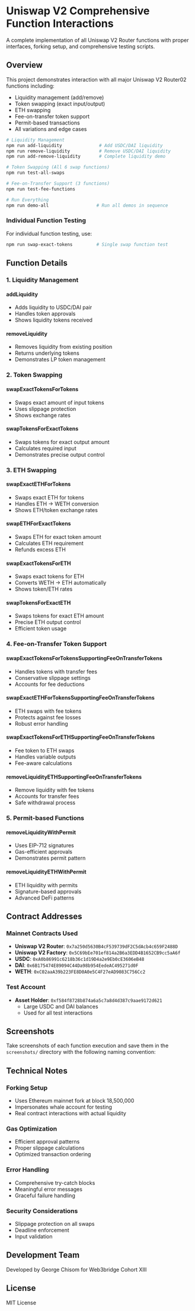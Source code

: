# Uniswap V2 Comprehensive Function Interactions

A complete implementation of all Uniswap V2 Router functions with proper interfaces, forking setup, and comprehensive testing scripts.

## Overview

This project demonstrates interaction with all major Uniswap V2 Router02 functions including:

- Liquidity management (add/remove)
- Token swapping (exact input/output)
- ETH swapping
- Fee-on-transfer token support
- Permit-based transactions
- All variations and edge cases

```bash
# Liquidity Management
npm run add-liquidity              # Add USDC/DAI liquidity
npm run remove-liquidity           # Remove USDC/DAI liquidity
npm run add-remove-liquidity       # Complete liquidity demo

# Token Swapping (All 6 swap functions)
npm run test-all-swaps

# Fee-on-Transfer Support (3 functions)
npm run test-fee-functions

# Run Everything
npm run demo-all                  # Run all demos in sequence
```

### Individual Function Testing

For individual function testing, use:

```bash
npm run swap-exact-tokens         # Single swap function test
```

## Function Details

### 1. Liquidity Management

#### addLiquidity

- Adds liquidity to USDC/DAI pair
- Handles token approvals
- Shows liquidity tokens received

#### removeLiquidity

- Removes liquidity from existing position
- Returns underlying tokens
- Demonstrates LP token management

### 2. Token Swapping

#### swapExactTokensForTokens

- Swaps exact amount of input tokens
- Uses slippage protection
- Shows exchange rates

#### swapTokensForExactTokens

- Swaps tokens for exact output amount
- Calculates required input
- Demonstrates precise output control

### 3. ETH Swapping

#### swapExactETHForTokens

- Swaps exact ETH for tokens
- Handles ETH → WETH conversion
- Shows ETH/token exchange rates

#### swapETHForExactTokens

- Swaps ETH for exact token amount
- Calculates ETH requirement
- Refunds excess ETH

#### swapExactTokensForETH

- Swaps exact tokens for ETH
- Converts WETH → ETH automatically
- Shows token/ETH rates

#### swapTokensForExactETH

- Swaps tokens for exact ETH amount
- Precise ETH output control
- Efficient token usage

### 4. Fee-on-Transfer Token Support

#### swapExactTokensForTokensSupportingFeeOnTransferTokens

- Handles tokens with transfer fees
- Conservative slippage settings
- Accounts for fee deductions

#### swapExactETHForTokensSupportingFeeOnTransferTokens

- ETH swaps with fee tokens
- Protects against fee losses
- Robust error handling

#### swapExactTokensForETHSupportingFeeOnTransferTokens

- Fee token to ETH swaps
- Handles variable outputs
- Fee-aware calculations

#### removeLiquidityETHSupportingFeeOnTransferTokens

- Remove liquidity with fee tokens
- Accounts for transfer fees
- Safe withdrawal process

### 5. Permit-based Functions

#### removeLiquidityWithPermit

- Uses EIP-712 signatures
- Gas-efficient approvals
- Demonstrates permit pattern

#### removeLiquidityETHWithPermit

- ETH liquidity with permits
- Signature-based approvals
- Advanced DeFi patterns

## Contract Addresses

### Mainnet Contracts Used

- **Uniswap V2 Router**: `0x7a250d5630B4cF539739dF2C5dAcb4c659F2488D`
- **Uniswap V2 Factory**: `0x5C69bEe701ef814a2B6a3EDD4B1652CB9cc5aA6f`
- **USDC**: `0xA0b86991c6218b36c1d19D4a2e9Eb0cE3606eB48`
- **DAI**: `0x6B175474E89094C44Da98b954EedeAC495271d0F`
- **WETH**: `0xC02aaA39b223FE8D0A0e5C4F27eAD9083C756Cc2`

### Test Account

- **Asset Holder**: `0xf584f8728b874a6a5c7a8d4d387c9aae9172d621`
  - Large USDC and DAI balances
  - Used for all test interactions

## Screenshots

Take screenshots of each function execution and save them in the `screenshots/` directory with the following naming convention:

## Technical Notes

### Forking Setup

- Uses Ethereum mainnet fork at block 18,500,000
- Impersonates whale account for testing
- Real contract interactions with actual liquidity

### Gas Optimization

- Efficient approval patterns
- Proper slippage calculations
- Optimized transaction ordering

### Error Handling

- Comprehensive try-catch blocks
- Meaningful error messages
- Graceful failure handling

### Security Considerations

- Slippage protection on all swaps
- Deadline enforcement
- Input validation

## Development Team

Developed by George Chisom for Web3bridge Cohort XIII

## License

MIT License
